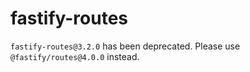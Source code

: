 # fastify-routes

`fastify-routes@3.2.0` has been deprecated. Please use
`@fastify/routes@4.0.0` instead.
